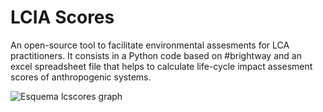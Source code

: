 # LCIA Scores
An open-source tool to facilitate environmental assesments for LCA practitioners. It consists in a Python code based on #brightway and an excel spreadsheet file that helps to calculate life-cycle impact assesment scores of anthropogenic systems. 

![Esquema lcscores graph](https://user-images.githubusercontent.com/87762654/226283889-616ee21c-2959-47cd-896c-72dfbe5cdfcf.png)
